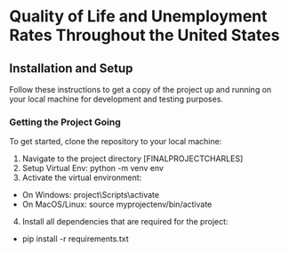 # Quality of Life and Unemployment Rates Throughout the United States
## Installation and Setup
Follow these instructions to get a copy of the project up and running on your local machine for development and testing purposes.

### Getting the Project Going
To get started, clone the repository to your local machine:
1. Navigate to the project directory [FINALPROJECTCHARLES]
2. Setup Virtual Env: python -m venv env
3. Activate the virtual environment:
- On Windows:
project\Scripts\activate
- On MacOS/Linux:
source myprojectenv/bin/activate
4. Install all dependencies that are required for the project:
- pip install -r requirements.txt
